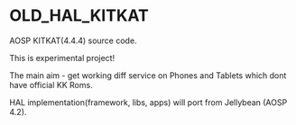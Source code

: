 OLD_HAL_KITKAT
==============

AOSP KITKAT(4.4.4) source code.

This is experimental project!

The main aim - get working diff service on Phones and Tablets which dont have official KK Roms.

HAL implementation(framework, libs, apps) will port from Jellybean (AOSP 4.2).
